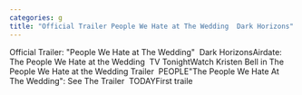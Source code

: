 ```yaml
---
categories: g
title: "Official Trailer People We Hate at The Wedding  Dark Horizons"
---
```

Official Trailer: "People We Hate at The Wedding"&nbsp;&nbsp;Dark HorizonsAirdate: The People We Hate at the Wedding&nbsp;&nbsp;TV TonightWatch Kristen Bell in The People We Hate at the Wedding Trailer&nbsp;&nbsp;PEOPLE"The People We Hate At The Wedding": See The Trailer&nbsp;&nbsp;TODAYFirst traile
